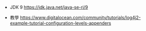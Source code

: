 
* JDK 9
https://jdk.java.net/java-se-ri/9

* 教學
https://www.digitalocean.com/community/tutorials/log4j2-example-tutorial-configuration-levels-appenders
